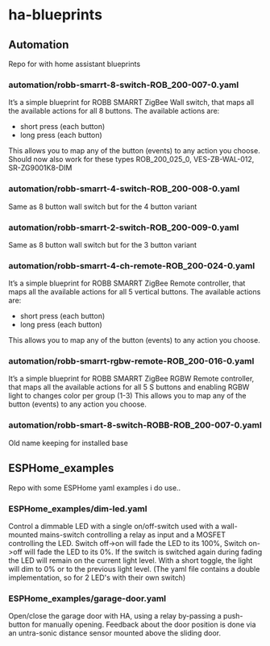 # ha-blueprints

## Automation

Repo for with home assistant blueprints 

### automation/robb-smarrt-8-switch-ROB_200-007-0.yaml

It’s a simple blueprint for ROBB SMARRT ZigBee Wall switch, that  maps all the available actions for all 8 buttons.
The available actions are:

- short press (each button)
- long press (each button)

This allows you to map any of the button (events) to any action you choose.
Should now also work for these types ROB_200_025_0, VES-ZB-WAL-012, SR-ZG9001K8-DIM

### automation/robb-smarrt-4-switch-ROB_200-008-0.yaml

Same as 8 button wall switch but for the 4 button variant

### automation/robb-smarrt-2-switch-ROB_200-009-0.yaml

Same as 8 button wall switch but for the 3 button variant

### automation/robb-smarrt-4-ch-remote-ROB_200-024-0.yaml

It’s a simple blueprint for ROBB SMARRT ZigBee Remote controller, that  maps all the available actions for all 5 vertical buttons.
The available actions are:

- short press (each button)
- long press (each button)

This allows you to map any of the button (events) to any action you choose.

### automation/robb-smarrt-rgbw-remote-ROB_200-016-0.yaml

It’s a simple blueprint for ROBB SMARRT ZigBee RGBW Remote controller, that maps all the available actions for all 5 S buttons and enabling RGBW light to changes color per group (1-3)
This allows you to map any of the button (events) to any action you choose.


### automation/robb-smart-8-switch-ROBB-ROB_200-007-0.yaml
Old name keeping for installed base

## ESPHome_examples 

Repo with some ESPHome yaml examples i do use.. 

### ESPHome_examples/dim-led.yaml

Control a dimmable LED with a single on/off-switch used with a wall-mounted mains-switch controlling a relay as input and a MOSFET controlling the LED.
Switch off->on will fade the LED to its 100%, Switch on->off will fade the LED to its 0%.
If the switch is switched again during fading the LED will remain on the current  light level. With a short toggle, the light will dim to 0% or to the previous light level. (The yaml file contains a double implementation, so for 2 LED's with their own switch)      

### ESPHome_examples/garage-door.yaml

Open/close the garage door with HA, using a relay by-passing a push-button for manually opening. Feedback about the door position is done via an untra-sonic distance sensor mounted above the sliding door. 


